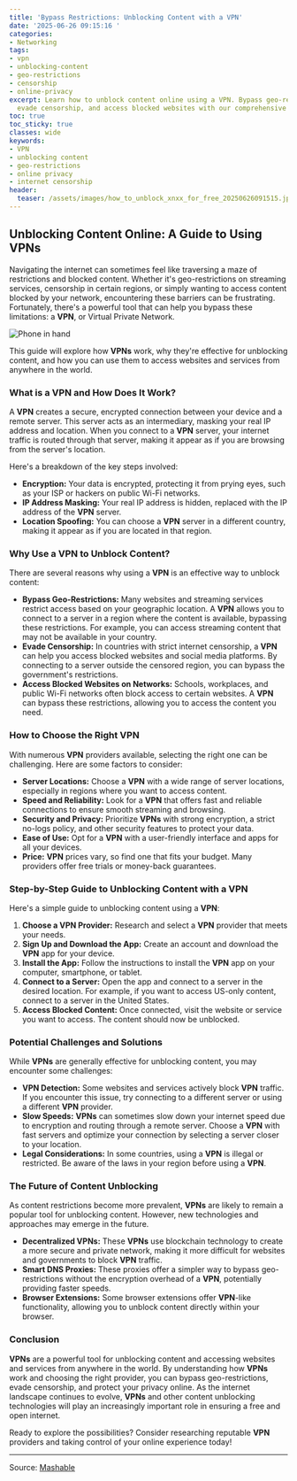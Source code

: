 ```yaml
---
title: 'Bypass Restrictions: Unblocking Content with a VPN'
date: '2025-06-26 09:15:16 '
categories:
- Networking
tags:
- vpn
- unblocking-content
- geo-restrictions
- censorship
- online-privacy
excerpt: Learn how to unblock content online using a VPN. Bypass geo-restrictions,
  evade censorship, and access blocked websites with our comprehensive guide.
toc: true
toc_sticky: true
classes: wide
keywords:
- VPN
- unblocking content
- geo-restrictions
- online privacy
- internet censorship
header:
  teaser: /assets/images/how_to_unblock_xnxx_for_free_20250626091515.jpg
---
```


## Unblocking Content Online: A Guide to Using VPNs

Navigating the internet can sometimes feel like traversing a maze of restrictions and blocked content. Whether it's geo-restrictions on streaming services, censorship in certain regions, or simply wanting to access content blocked by your network, encountering these barriers can be frustrating. Fortunately, there's a powerful tool that can help you bypass these limitations: a **VPN**, or Virtual Private Network.

![Phone in hand](https://helios-i.mashable.com/imagery/articles/00A59Vr7iVnqjBGVZaZIWJo/hero-image.jpg)

This guide will explore how **VPNs** work, why they're effective for unblocking content, and how you can use them to access websites and services from anywhere in the world.

### What is a VPN and How Does It Work?

A **VPN** creates a secure, encrypted connection between your device and a remote server. This server acts as an intermediary, masking your real IP address and location. When you connect to a **VPN** server, your internet traffic is routed through that server, making it appear as if you are browsing from the server's location.

Here's a breakdown of the key steps involved:

*   **Encryption:** Your data is encrypted, protecting it from prying eyes, such as your ISP or hackers on public Wi-Fi networks.
*   **IP Address Masking:** Your real IP address is hidden, replaced with the IP address of the **VPN** server.
*   **Location Spoofing:** You can choose a **VPN** server in a different country, making it appear as if you are located in that region.

### Why Use a VPN to Unblock Content?

There are several reasons why using a **VPN** is an effective way to unblock content:

*   **Bypass Geo-Restrictions:** Many websites and streaming services restrict access based on your geographic location. A **VPN** allows you to connect to a server in a region where the content is available, bypassing these restrictions. For example, you can access streaming content that may not be available in your country.
*   **Evade Censorship:** In countries with strict internet censorship, a **VPN** can help you access blocked websites and social media platforms. By connecting to a server outside the censored region, you can bypass the government's restrictions.
*   **Access Blocked Websites on Networks:** Schools, workplaces, and public Wi-Fi networks often block access to certain websites. A **VPN** can bypass these restrictions, allowing you to access the content you need.

### How to Choose the Right VPN

With numerous **VPN** providers available, selecting the right one can be challenging. Here are some factors to consider:

*   **Server Locations:** Choose a **VPN** with a wide range of server locations, especially in regions where you want to access content.
*   **Speed and Reliability:** Look for a **VPN** that offers fast and reliable connections to ensure smooth streaming and browsing.
*   **Security and Privacy:** Prioritize **VPNs** with strong encryption, a strict no-logs policy, and other security features to protect your data.
*   **Ease of Use:** Opt for a **VPN** with a user-friendly interface and apps for all your devices.
*   **Price:** **VPN** prices vary, so find one that fits your budget. Many providers offer free trials or money-back guarantees.

### Step-by-Step Guide to Unblocking Content with a VPN

Here's a simple guide to unblocking content using a **VPN**:

1.  **Choose a VPN Provider:** Research and select a **VPN** provider that meets your needs.
2.  **Sign Up and Download the App:** Create an account and download the **VPN** app for your device.
3.  **Install the App:** Follow the instructions to install the **VPN** app on your computer, smartphone, or tablet.
4.  **Connect to a Server:** Open the app and connect to a server in the desired location. For example, if you want to access US-only content, connect to a server in the United States.
5.  **Access Blocked Content:** Once connected, visit the website or service you want to access. The content should now be unblocked.

### Potential Challenges and Solutions

While **VPNs** are generally effective for unblocking content, you may encounter some challenges:

*   **VPN Detection:** Some websites and services actively block **VPN** traffic. If you encounter this issue, try connecting to a different server or using a different **VPN** provider.
*   **Slow Speeds:** **VPNs** can sometimes slow down your internet speed due to encryption and routing through a remote server. Choose a **VPN** with fast servers and optimize your connection by selecting a server closer to your location.
*   **Legal Considerations:** In some countries, using a **VPN** is illegal or restricted. Be aware of the laws in your region before using a **VPN**.

### The Future of Content Unblocking

As content restrictions become more prevalent, **VPNs** are likely to remain a popular tool for unblocking content. However, new technologies and approaches may emerge in the future.

*   **Decentralized VPNs:** These **VPNs** use blockchain technology to create a more secure and private network, making it more difficult for websites and governments to block **VPN** traffic.
*   **Smart DNS Proxies:** These proxies offer a simpler way to bypass geo-restrictions without the encryption overhead of a **VPN**, potentially providing faster speeds.
*   **Browser Extensions:** Some browser extensions offer **VPN**-like functionality, allowing you to unblock content directly within your browser.

### Conclusion

**VPNs** are a powerful tool for unblocking content and accessing websites and services from anywhere in the world. By understanding how **VPNs** work and choosing the right provider, you can bypass geo-restrictions, evade censorship, and protect your privacy online. As the internet landscape continues to evolve, **VPNs** and other content unblocking technologies will play an increasingly important role in ensuring a free and open internet.

Ready to explore the possibilities? Consider researching reputable **VPN** providers and taking control of your online experience today!

---

Source: [Mashable](https://mashable.com/article/june-26-unblock-xnxx-for-free)